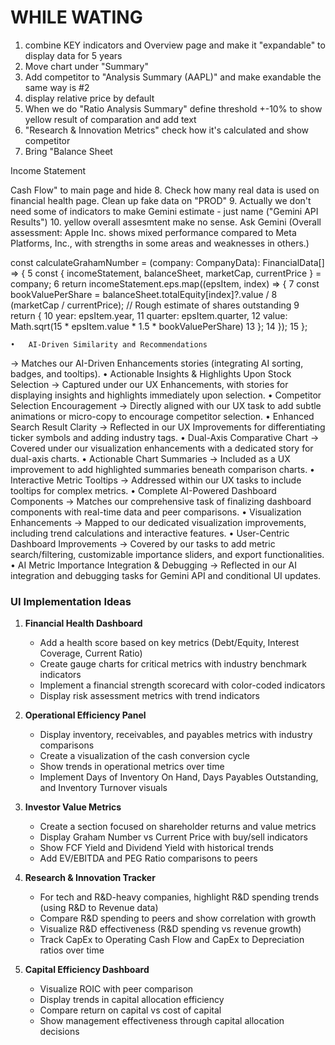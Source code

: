 # WHILE WATING
1. combine KEY indicators and Overview page and make it "expandable" to display data for 5 years
2. Move chart under "Summary"
3. Add competitor to "Analysis Summary (AAPL)" and make exandable the same way is #2
4. display relative price by default
5. When we do "Ratio Analysis Summary" define threshold +-10% to show yellow result of comparation and add text
6. "Research & Innovation Metrics" check how it's calculated and show competitor
7. Bring "Balance Sheet

Income Statement

Cash Flow" to main page and hide
8. Check how many real data is used on financial health page. Clean up fake data on "PROD"
9. Actually we don't need some of indicators to make Gemini estimate - just name ("Gemini API Results")
10. yellow overall assesmtent make no sense. Ask Gemini 
(Overall assessment: Apple Inc. shows mixed performance compared to Meta Platforms, Inc., with strengths in some areas and weaknesses in others.)


 const calculateGrahamNumber = (company: CompanyData): FinancialData[] => {
      5    const { incomeStatement, balanceSheet, marketCap, currentPrice } = company;
      6    return incomeStatement.eps.map((epsItem, index) => {
      7      const bookValuePerShare = balanceSheet.totalEquity[index]?.value / 
      8                               (marketCap / currentPrice); // Rough estimate of shares outstanding
      9      return {
     10        year: epsItem.year,
     11        quarter: epsItem.quarter,
     12        value: Math.sqrt(15 * epsItem.value * 1.5 * bookValuePerShare)
     13      };
     14    });
     15  };
     

	•	AI-Driven Similarity and Recommendations
→ Matches our AI-Driven Enhancements stories (integrating AI sorting, badges, and tooltips).
	•	Actionable Insights & Highlights Upon Stock Selection
→ Captured under our UX Enhancements, with stories for displaying insights and highlights immediately upon selection.
	•	Competitor Selection Encouragement
→ Directly aligned with our UX task to add subtle animations or micro-copy to encourage competitor selection.
	•	Enhanced Search Result Clarity
→ Reflected in our UX Improvements for differentiating ticker symbols and adding industry tags.
	•	Dual-Axis Comparative Chart
→ Covered under our visualization enhancements with a dedicated story for dual-axis charts.
	•	Actionable Chart Summaries
→ Included as a UX improvement to add highlighted summaries beneath comparison charts.
	•	Interactive Metric Tooltips
→ Addressed within our UX tasks to include tooltips for complex metrics.
	•	Complete AI-Powered Dashboard Components
→ Matches our comprehensive task of finalizing dashboard components with real-time data and peer comparisons.
	•	Visualization Enhancements
→ Mapped to our dedicated visualization improvements, including trend calculations and interactive features.
	•	User-Centric Dashboard Improvements
→ Covered by our tasks to add metric search/filtering, customizable importance sliders, and export functionalities.
	•	AI Metric Importance Integration & Debugging
→ Reflected in our AI integration and debugging tasks for Gemini API and conditional UI updates.


### UI Implementation Ideas

1. **Financial Health Dashboard**
   - Add a health score based on key metrics (Debt/Equity, Interest Coverage, Current Ratio)
   - Create gauge charts for critical metrics with industry benchmark indicators
   - Implement a financial strength scorecard with color-coded indicators
   - Display risk assessment metrics with trend indicators

2. **Operational Efficiency Panel**
   - Display inventory, receivables, and payables metrics with industry comparisons
   - Create a visualization of the cash conversion cycle
   - Show trends in operational metrics over time
   - Implement Days of Inventory On Hand, Days Payables Outstanding, and Inventory Turnover visuals

3. **Investor Value Metrics**
   - Create a section focused on shareholder returns and value metrics
   - Display Graham Number vs Current Price with buy/sell indicators
   - Show FCF Yield and Dividend Yield with historical trends
   - Add EV/EBITDA and PEG Ratio comparisons to peers

4. **Research & Innovation Tracker**
   - For tech and R&D-heavy companies, highlight R&D spending trends (using R&D to Revenue data)
   - Compare R&D spending to peers and show correlation with growth
   - Visualize R&D effectiveness (R&D spending vs revenue growth)
   - Track CapEx to Operating Cash Flow and CapEx to Depreciation ratios over time

5. **Capital Efficiency Dashboard**
   - Visualize ROIC with peer comparison
   - Display trends in capital allocation efficiency
   - Compare return on capital vs cost of capital
   - Show management effectiveness through capital allocation decisions
